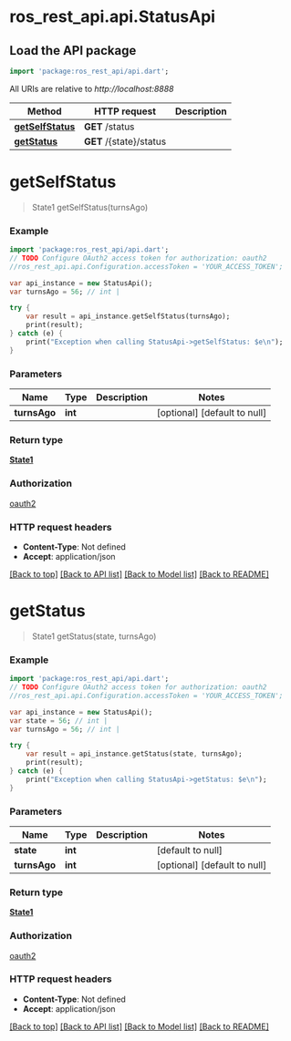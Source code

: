 # ros_rest_api.api.StatusApi

## Load the API package
```dart
import 'package:ros_rest_api/api.dart';
```

All URIs are relative to *http://localhost:8888*

Method | HTTP request | Description
------------- | ------------- | -------------
[**getSelfStatus**](StatusApi.md#getSelfStatus) | **GET** /status | 
[**getStatus**](StatusApi.md#getStatus) | **GET** /{state}/status | 


# **getSelfStatus**
> State1 getSelfStatus(turnsAgo)



### Example 
```dart
import 'package:ros_rest_api/api.dart';
// TODO Configure OAuth2 access token for authorization: oauth2
//ros_rest_api.api.Configuration.accessToken = 'YOUR_ACCESS_TOKEN';

var api_instance = new StatusApi();
var turnsAgo = 56; // int | 

try { 
    var result = api_instance.getSelfStatus(turnsAgo);
    print(result);
} catch (e) {
    print("Exception when calling StatusApi->getSelfStatus: $e\n");
}
```

### Parameters

Name | Type | Description  | Notes
------------- | ------------- | ------------- | -------------
 **turnsAgo** | **int**|  | [optional] [default to null]

### Return type

[**State1**](State1.md)

### Authorization

[oauth2](../README.md#oauth2)

### HTTP request headers

 - **Content-Type**: Not defined
 - **Accept**: application/json

[[Back to top]](#) [[Back to API list]](../README.md#documentation-for-api-endpoints) [[Back to Model list]](../README.md#documentation-for-models) [[Back to README]](../README.md)

# **getStatus**
> State1 getStatus(state, turnsAgo)



### Example 
```dart
import 'package:ros_rest_api/api.dart';
// TODO Configure OAuth2 access token for authorization: oauth2
//ros_rest_api.api.Configuration.accessToken = 'YOUR_ACCESS_TOKEN';

var api_instance = new StatusApi();
var state = 56; // int | 
var turnsAgo = 56; // int | 

try { 
    var result = api_instance.getStatus(state, turnsAgo);
    print(result);
} catch (e) {
    print("Exception when calling StatusApi->getStatus: $e\n");
}
```

### Parameters

Name | Type | Description  | Notes
------------- | ------------- | ------------- | -------------
 **state** | **int**|  | [default to null]
 **turnsAgo** | **int**|  | [optional] [default to null]

### Return type

[**State1**](State1.md)

### Authorization

[oauth2](../README.md#oauth2)

### HTTP request headers

 - **Content-Type**: Not defined
 - **Accept**: application/json

[[Back to top]](#) [[Back to API list]](../README.md#documentation-for-api-endpoints) [[Back to Model list]](../README.md#documentation-for-models) [[Back to README]](../README.md)

